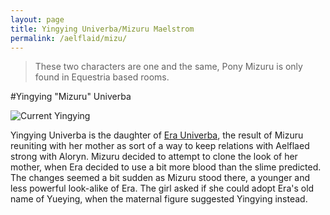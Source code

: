 ```yaml
---
layout: page
title: Yingying Univerba/Mizuru Maelstrom
permalink: /aelflaid/mizu/
---
```


>These two characters are one and the same, Pony Mizuru is only found in Equestria based rooms.  

#Yingying "Mizuru" Univerba

![Current Yingying](https://static.f-list.net/images/charimage/1992597.jpg "Yingying")

Yingying Univerba is the daughter of [Era Univerba](https://www.f-list.net/c/Era%20Univerba/), the result of Mizuru reuniting with her mother as sort of a way to keep relations with Aelflaed strong with Aloryn. Mizuru decided to attempt to clone the look of her mother, when Era decided to use a bit more blood than the slime predicted. The changes seemed a bit sudden as Mizuru stood there, a younger and less powerful look-alike of Era. The girl asked if she could adopt Era's old name of Yueying, when the maternal figure suggested Yingying instead. 
